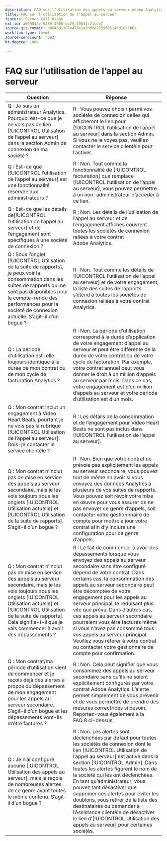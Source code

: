 ```yaml
---
description: FAQ sur l’utilisation des appels au serveur Adobe Analytics
title: FAQ sur l’utilisation de l’appel au serveur
feature: Server Call Usage
exl-id: a660542c-9389-4608-bc25-49831c21ceb7
source-git-commit: b8640d1387a475e2a9dd082759f0514bd18c1b6e
workflow-type: tm+mt
source-wordcount: '693'
ht-degree: 100%

---
```


# FAQ sur l’utilisation de l’appel au serveur

| Question | Réponse |
|--- |--- |
| Q : Je suis un administrateur Analytics. Pourquoi est-ce que je ne vois pas de lien [!UICONTROL Utilisation de l’appel au serveur] dans la section Admin de connexion de ma société ? | R : Vous pouvez choisir parmi vos sociétés de connexion celles qui afficheront le lien pour [!UICONTROL l’utilisation de l’appel au serveur] dans la section Admin. Si vous ne le voyez pas, veuillez contacter le service clientèle pour l’activer. |
| Q : Est-ce que [!UICONTROL l’utilisation de l’appel au serveur] est une fonctionnalité réservée aux administrateurs ?  | R : Non. Tout comme la fonctionnalité de [!UICONTROL facturation] que remplace [!UICONTROL l’utilisation de l’appel au serveur], vous pouvez permettre à un non-administrateur d’accéder à ce lien. |
| Q : Est-ce que les détails de[!UICONTROL  l’utilisation de l’appel au serveur] et de l’engagement sont spécifiques à une société de connexion ? | R : Non. Les détails de l’utilisation de l’appel au serveur et de l’engagement affichés couvrent toutes les sociétés de connexion reliées à votre contrat Adobe Analytics. |
| Q : Sous l’onglet [!UICONTROL Utilisation de la suite de rapports], je peux voir la consommation dans les suites de rapports qui ne sont pas disponibles pour le compte-rendu des performances pour la société de connexion actuelle. S’agit-il d’un bogue ?  | R : Non. Tout comme les détails de [!UICONTROL l’utilisation de l’appel au serveur] et de votre engagement, la liste des suites de rapports s’étend à toutes les sociétés de connexion reliées à votre contrat Analytics. |
| Q : La période d’utilisation est-elle toujours identique à la durée de mon contrat ou de mon cycle de facturation Analytics ?  | R : Non. La période d’utilisation correspond à la durée d’application de votre engagement d’appel au serveur et peut être différente de la durée de votre contrat ou de votre cycle de facturation. Par exemple, votre contrat annuel peut vous donner le droit à un million d’appels au serveur par mois. Dans ce cas, votre engagement est d’un million d’appels au serveur et votre période d’utilisation est d’un mois. |
| Q : Mon contrat inclut un engagement à Video Heart Beats, pourtant je ne vois pas la rubrique [!UICONTROL Utilisation de l’appel au serveur]. Dois-je contacter le service clientèle ? | R : Les détails de la consommation et de l’engagement pour Video Heart Beats ne sont pas inclus dans [!UICONTROL l’utilisation de l’appel au serveur]. |
| Q : Mon contrat n’inclut pas de mise en service des appels au serveur secondaire, mais je les vois toujours sous les onglets [!UICONTROL Utilisation actuelle] et [!UICONTROL Utilisation de la suite de rapports]. S’agit-il d’un bogue ?  | R : Non. Bien que votre contrat ne prévoie pas explicitement les appels au serveur secondaire, vous pouvez tout de même en avoir si vous envoyez des données Analytics à plusieurs de vos suites de rapports. Vous pouvez soit revoir votre mise en œuvre pour vous assurer de ne pas envoyer ce genre d’appels, soit contacter votre gestionnnaire de compte pour mettre à jour votre contrat afin d’y inclure une configuration pour ce genre d’appels. |
| Q : Mon contrat n’inclut pas de mise en service des appels au serveur secondaire, mais je les vois toujours sous les onglets [!UICONTROL Utilisation actuelle] et [!UICONTROL Utilisation de la suite de rapports]. Cela signifie-t-il que je vais commencer à avoir des dépassements ? | R : Le fait de commencer à avoir des dépassements lorsque vous envoyez des appels au serveur secondaire sans être configuré dépend de votre contrat. Dans certains cas, la consommation des appels au serveur secondaire peut être décomptée de votre engagement pour les appels au serveur principal, le réduisant plus vite que prévu. Dans d’autres cas, ces appels au serveur secondaire pourraient vous être facturés même si vous n’avez pas consommé tous vos appels au serveur principal. Veuillez vous référer à votre contrat ou contacter votre gestionnaire de compte pour confirmation. |
| Q : Mon contrat/ma période d’utilisation vient de commencer et je reçois déjà des alertes à propos du dépassement de mon engagement pour les appels au serveur secondaire. S’agit-il d’un bogue et les dépassements vont-ils m’être facturés ?  | R : Non. Cela peut signifier que vous consommez des appels au serveur secondaire sans qu’ils ne soient explicitement configurés par votre contrat Adobe Analytics. L’alerte permet simplement de vous prévenir et de vous permettre de prendre des mesures correctrices si besoin. Reportez-vous également à la FAQ 8 ci-dessus. |
| Q : Je n’ai configuré aucune [!UICONTROL Utilisation des appels au serveur], mais je reçois de nombreuses alertes de ce genre ayant toutes le même contenu. S’agit-il d’un bogue ?  | R : Non. Les alertes sont déclenchées par défaut pour toutes les sociétés de connexion dont le lien [!UICONTROL Utilisation de l’appel au serveur] est activé dans la section [!UICONTROL Admin]. Dans toutes les alertes figurent le nom de la société qui les ont déclenchées. En tant qu’administrateur, vous pouvez tant désactiver que supprimer ces alertes pour éviter les doublons, vous retirer de la liste des destinataires ou demander à l’Assistance clientèle de désactiver le lien d’[!UICONTROL Utilisation des appels au serveur] pour certaines sociétés. |
